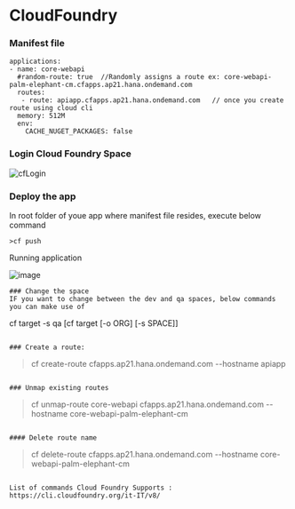 # CloudFoundry

### Manifest file
```
applications:
- name: core-webapi
  #random-route: true  //Randomly assigns a route ex: core-webapi-palm-elephant-cm.cfapps.ap21.hana.ondemand.com
  routes:
   - route: apiapp.cfapps.ap21.hana.ondemand.com   // once you create route using cloud cli 
  memory: 512M
  env:
    CACHE_NUGET_PACKAGES: false
```

### Login Cloud Foundry Space
![cfLogin](https://user-images.githubusercontent.com/49226342/173043680-881fb974-a547-470c-aa68-5e1bf218e8a6.JPG)


### Deploy the app
  In root folder of youe app where manifest file resides, execute below command

```
>cf push
```
Running application

![image](https://user-images.githubusercontent.com/49226342/171393388-73d21ad3-316d-46a7-b79e-81bca6eec3da.png)

```
### Change the space
IF you want to change between the dev and qa spaces, below commands you can make use of
```
cf target -s qa          [cf target [-o ORG] [-s SPACE]]
```

### Create a route:
```
>cf create-route cfapps.ap21.hana.ondemand.com --hostname apiapp
```

### Unmap existing routes 
```
>cf unmap-route core-webapi cfapps.ap21.hana.ondemand.com --hostname  core-webapi-palm-elephant-cm
```

#### Delete route name
```
>cf delete-route  cfapps.ap21.hana.ondemand.com --hostname core-webapi-palm-elephant-cm
```

List of commands Cloud Foundry Supports : https://cli.cloudfoundry.org/it-IT/v8/ 
